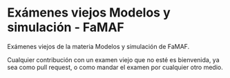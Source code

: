 # Exámenes viejos Modelos y simulación - FaMAF

Exámenes viejos de la materia Modelos y simulación de FaMAF.

Cualquier contribución con un examen viejo que no esté es bienvenida, ya sea como pull request, o como mandar el examen por cualquier otro medio.


